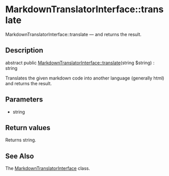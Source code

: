MarkdownTranslatorInterface::translate
================

MarkdownTranslatorInterface::translate — and returns the result.

Description
---------------


abstract public [MarkdownTranslatorInterface::translate](https://github.com/lingtalfi/DocTools/blob/master/doc/api/DocTools/Translator/MarkdownTranslatorInterface/translate.md)(string $string) : string




Translates the given markdown code into another language (generally html)
and returns the result.




Parameters
--------------

- string
    

Return values
----------------

Returns string.









See Also
-----------

The [MarkdownTranslatorInterface](https://github.com/lingtalfi/DocTools/blob/master/doc/api/DocTools/Translator/MarkdownTranslatorInterface.md) class.
